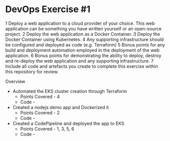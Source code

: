 # DevOps Exercise #1

1 Deploy a web application to a cloud provider of your choice. This web application can be something you have written yourself or an open-source project.
2 Deploy the web application as a Docker Container.
3 Deploy the Docker Container using Kubernetes.
4 Any supporting infrastructure should be configured and deployed as code (e.g. Terraform)
5 Bonus points for any build and deployment automation employed in the deployment of the web application.
6 Bonus points for demonstrating the ability to deploy, destroy and re-deploy the web application and any supporting infrastructure.
7 Include all code and artefacts you create to complete this exercise within this repository for review.

Overview

* Automated the EKS cluster creation through Terraform
  - Points Covered - 4
  - Code - 
* Created a nodejs demo app and Dockerized it 
  - Points Covered - 2
  - Code - 
* Created a CodePipeline and deployed the app to EKS 
  - Points Covered - 1, 3, 5, 6
  - Code - 
